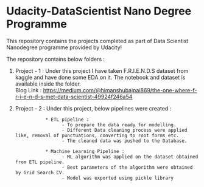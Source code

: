 # Udacity-DataScientist Nano Degree Programme
This repository contains the projects completed as part of Data Scientist Nanodegree programme provided by Udacity!

The repository contains below folders :

1. Project - 1 : Under this project I have taken F.R.I.E.N.D.S dataset from kaggle and have done some EDA on it. The notebook and dataset
                 is available inside the folder.                 
                 Blog Link : https://medium.com/@himanshubajpai869/the-one-where-f-r-i-e-n-d-s-met-data-scientist-49924f246a54
                 
2. Project - 2 : Under this project, below pipelines were created :

                  * ETL pipeline : 
                        - To prepare the data ready for modelling.
                        - Different Data cleaning process were applied like, removal of punctuations, converting to root forms etc.
                        - The cleaned data was pushed to the Database.
                        
                  * Machine Learning Pipeline :
                        - ML algorithm was applied on the dataset obtained from ETL pipeline.
                        - Best parameters of the algorithm were obtained by Grid Search CV.
                        - Model was exported using pickle library
                        
                  
                                    
                 

